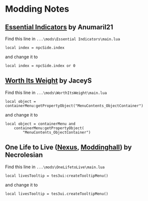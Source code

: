 # Modding Notes

## [Essential Indicators](https://www.nexusmods.com/morrowind/mods/48267) by Anumaril21

Find this line in `...\mods\Essential Indicators\main.lua` 
```
local index = npcSide.index
```
and change it to
```
local index = npcSide.index or 0
```

## [Worth Its Weight](https://www.nexusmods.com/morrowind/mods/48070) by JaceyS

Find this line in `...\mods\WorthItsWeight\main.lua` 
```
local object = containerMenu:getPropertyObject("MenuContents_ObjectContainer")
```
and change it to
```
local object = containerMenu and
	containerMenu:getPropertyObject(
		"MenuContents_ObjectContainer")
```

## One Life to Live ([Nexus](https://www.nexusmods.com/morrowind/mods/48316), [Moddinghall](https://mw.moddinghall.com/file/139-one-life-to-live)) by Necrolesian

Find this line in `...\mods\OneLifetoLive\main.lua` 
```
local livesTooltip = tes3ui:createTooltipMenu()
```
and change it to
```
local livesTooltip = tes3ui.createTooltipMenu()
```

